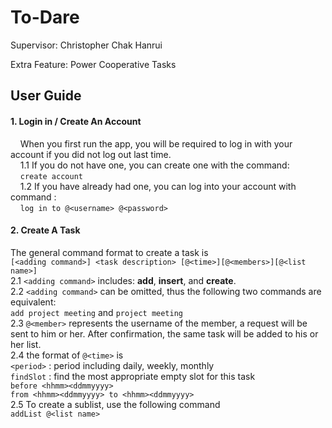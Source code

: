 To-Dare
===================


Supervisor: 	Christopher Chak Hanrui

Extra Feature: 	Power Cooperative Tasks



User Guide
-------------

#### 1. Login in / Create An Account
&nbsp;&nbsp;&nbsp;&nbsp;When you first run the app, you will be required to log in with your account if you did not log out last time.  
&nbsp;&nbsp;&nbsp;&nbsp;1.1 If you do not have one, you can create one with the command:  
&nbsp;&nbsp;&nbsp;&nbsp;```create account```  
&nbsp;&nbsp;&nbsp;&nbsp;1.2 If you have already had one, you can log into your account with command :  
&nbsp;&nbsp;&nbsp;&nbsp;```log in to @<username> @<password>```  


#### 2. Create A Task  
The general command format to create a task is  
```[<adding command>] <task description> [@<time>][@<members>][@<list name>]```  
2.1 ```<adding command>``` includes: **add**, **insert**, and **create**.  
2.2 ```<adding command>``` can be omitted, thus the following two commands are equivalent:  
```add project meeting``` and ```project meeting```  
2.3 ```@<member>``` represents the username of the member, a request will be sent to him or her. After confirmation, the same task will be added to his or her list.  
2.4 the format of ```@<time>``` is  
```<period>```	: period including daily, weekly, monthly  
```findSlot```	: find the most appropriate empty slot for this task  
```before <hhmm><ddmmyyyy>```  
```from <hhmm><ddmmyyyy> to <hhmm><ddmmyyyy>```  
2.5 To create a sublist, use the following command  
```addList @<list name>```  

